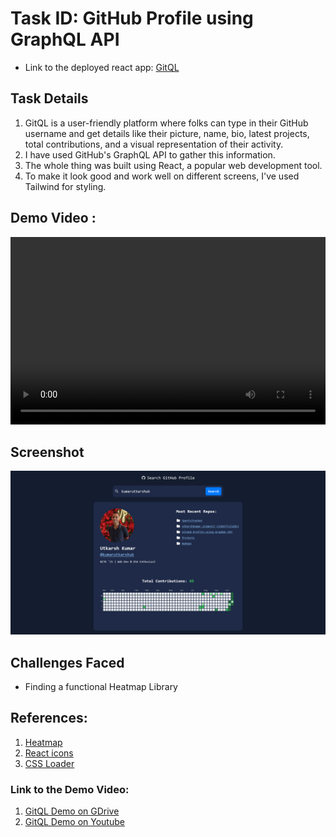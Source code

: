 # Task ID: GitHub Profile using GraphQL API

* Link to the deployed react app: [GitQL](https://gitql.vercel.app/)

## Task Details

1. GitQL is a user-friendly platform where folks can type in their GitHub username and get details like their picture, name, bio, latest projects, total contributions, and a visual representation of their activity.
2. I have used GitHub's GraphQL API to gather this information.
3. The whole thing was built using React, a popular web development tool.
4. To make it look good and work well on different screens, I've used Tailwind for styling.

## Demo Video :

<video controls width="100%" height="300">
  <source src="./src/assets/GitQL_Demo.mp4" type="video/mp4">
  Your browser does not support the video tag.
</video>

## Screenshot
![Screenshot 1](./src/assets/Screenshot_2.png)

## Challenges Faced
* Finding a functional Heatmap Library

## References:
1. [Heatmap](https://github.com/haripo/react-github-contribution-calendar)
2. [React icons](https://react-icons.github.io/react-icons/)
3. [CSS Loader](https://10015.io/tools/css-loader-generator)

### Link to the Demo Video:
  1. [GitQL Demo on GDrive](https://drive.google.com/file/d/1BM30XhvZaPWu4bgNZxAPYU-AL4Yw395k/view?usp=drive_link)
  2. [GitQL Demo on Youtube](https://youtu.be/YaalQyB2yck)
